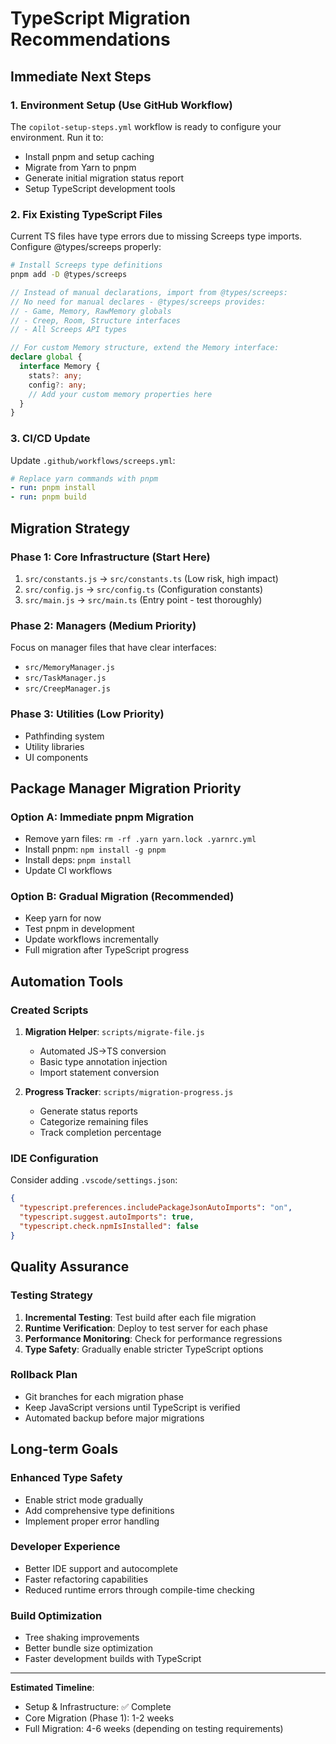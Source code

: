 # TypeScript Migration Recommendations

## Immediate Next Steps

### 1. Environment Setup (Use GitHub Workflow)
The `copilot-setup-steps.yml` workflow is ready to configure your environment. Run it to:
- Install pnpm and setup caching
- Migrate from Yarn to pnpm 
- Generate initial migration status report
- Setup TypeScript development tools

### 2. Fix Existing TypeScript Files
Current TS files have type errors due to missing Screeps type imports. Configure @types/screeps properly:

```bash
# Install Screeps type definitions
pnpm add -D @types/screeps
```

```typescript
// Instead of manual declarations, import from @types/screeps:
// No need for manual declares - @types/screeps provides:
// - Game, Memory, RawMemory globals
// - Creep, Room, Structure interfaces
// - All Screeps API types

// For custom Memory structure, extend the Memory interface:
declare global {
  interface Memory {
    stats?: any;
    config?: any;
    // Add your custom memory properties here
  }
}
```

### 3. CI/CD Update
Update `.github/workflows/screeps.yml`:
```yaml
# Replace yarn commands with pnpm
- run: pnpm install
- run: pnpm build
```

## Migration Strategy

### Phase 1: Core Infrastructure (Start Here)
1. `src/constants.js` → `src/constants.ts` (Low risk, high impact)
2. `src/config.js` → `src/config.ts` (Configuration constants)
3. `src/main.js` → `src/main.ts` (Entry point - test thoroughly)

### Phase 2: Managers (Medium Priority)
Focus on manager files that have clear interfaces:
- `src/MemoryManager.js`
- `src/TaskManager.js`
- `src/CreepManager.js`

### Phase 3: Utilities (Low Priority)
- Pathfinding system
- Utility libraries
- UI components

## Package Manager Migration Priority

### Option A: Immediate pnpm Migration
- Remove yarn files: `rm -rf .yarn yarn.lock .yarnrc.yml`
- Install pnpm: `npm install -g pnpm`
- Install deps: `pnpm install`
- Update CI workflows

### Option B: Gradual Migration (Recommended)
- Keep yarn for now
- Test pnpm in development
- Update workflows incrementally
- Full migration after TypeScript progress

## Automation Tools

### Created Scripts
1. **Migration Helper**: `scripts/migrate-file.js`
   - Automated JS→TS conversion
   - Basic type annotation injection
   - Import statement conversion

2. **Progress Tracker**: `scripts/migration-progress.js`
   - Generate status reports
   - Categorize remaining files
   - Track completion percentage

### IDE Configuration
Consider adding `.vscode/settings.json`:
```json
{
  "typescript.preferences.includePackageJsonAutoImports": "on",
  "typescript.suggest.autoImports": true,
  "typescript.check.npmIsInstalled": false
}
```

## Quality Assurance

### Testing Strategy
1. **Incremental Testing**: Test build after each file migration
2. **Runtime Verification**: Deploy to test server for each phase
3. **Performance Monitoring**: Check for performance regressions
4. **Type Safety**: Gradually enable stricter TypeScript options

### Rollback Plan
- Git branches for each migration phase
- Keep JavaScript versions until TypeScript is verified
- Automated backup before major migrations

## Long-term Goals

### Enhanced Type Safety
- Enable strict mode gradually
- Add comprehensive type definitions
- Implement proper error handling

### Developer Experience
- Better IDE support and autocomplete
- Faster refactoring capabilities
- Reduced runtime errors through compile-time checking

### Build Optimization
- Tree shaking improvements
- Better bundle size optimization
- Faster development builds with TypeScript

---

**Estimated Timeline**: 
- Setup & Infrastructure: ✅ Complete
- Core Migration (Phase 1): 1-2 weeks
- Full Migration: 4-6 weeks (depending on testing requirements)